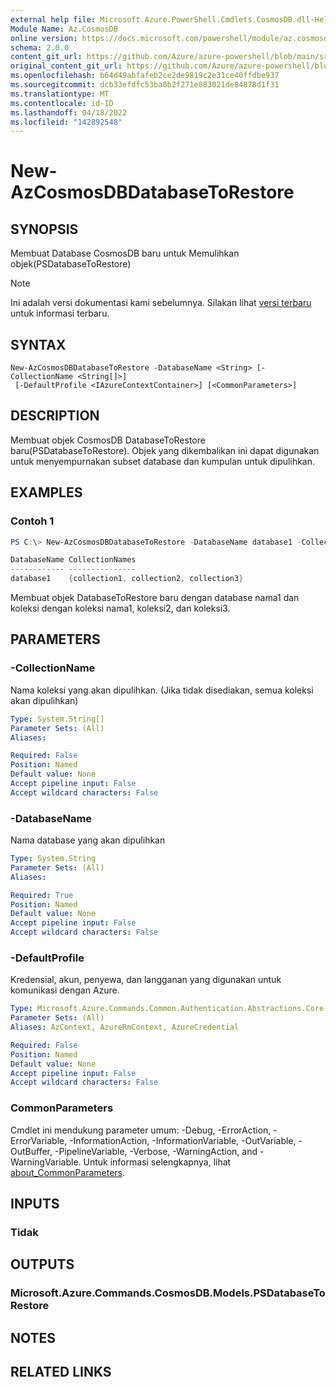 ```yaml
---
external help file: Microsoft.Azure.PowerShell.Cmdlets.CosmosDB.dll-Help.xml
Module Name: Az.CosmosDB
online version: https://docs.microsoft.com/powershell/module/az.cosmosdb/new-azcosmosdbdatabasetorestore
schema: 2.0.0
content_git_url: https://github.com/Azure/azure-powershell/blob/main/src/CosmosDB/CosmosDB/help/New-AzCosmosDBDatabaseToRestore.md
original_content_git_url: https://github.com/Azure/azure-powershell/blob/main/src/CosmosDB/CosmosDB/help/New-AzCosmosDBDatabaseToRestore.md
ms.openlocfilehash: b64d49abfafeb2ce2de9819c2e31ce40ffdbe937
ms.sourcegitcommit: dcb33efdfc53ba0b2f271e883021de84878d1f31
ms.translationtype: MT
ms.contentlocale: id-ID
ms.lasthandoff: 04/18/2022
ms.locfileid: "142892548"
---
```

# New-AzCosmosDBDatabaseToRestore

## SYNOPSIS
Membuat Database CosmosDB baru untuk Memulihkan objek(PSDatabaseToRestore)

> [!NOTE]
>Ini adalah versi dokumentasi kami sebelumnya. Silakan lihat [versi terbaru](/powershell/module/az.cosmosdb/new-azcosmosdbdatabasetorestore) untuk informasi terbaru.

## SYNTAX

```
New-AzCosmosDBDatabaseToRestore -DatabaseName <String> [-CollectionName <String[]>]
 [-DefaultProfile <IAzureContextContainer>] [<CommonParameters>]
```

## DESCRIPTION
Membuat objek CosmosDB DatabaseToRestore baru(PSDatabaseToRestore). Objek yang dikembalikan ini dapat digunakan untuk menyempurnakan subset database dan kumpulan untuk dipulihkan.

## EXAMPLES

### Contoh 1
```powershell
PS C:\> New-AzCosmosDBDatabaseToRestore -DatabaseName database1 -CollectionName collection1,collection2,collection3

DatabaseName CollectionNames
------------ ---------------
database1    {collection1, collection2, collection3}
```

Membuat objek DatabaseToRestore baru dengan database nama1 dan koleksi dengan koleksi nama1, koleksi2, dan koleksi3.

## PARAMETERS

### -CollectionName
Nama koleksi yang akan dipulihkan.
(Jika tidak disediakan, semua koleksi akan dipulihkan)

```yaml
Type: System.String[]
Parameter Sets: (All)
Aliases:

Required: False
Position: Named
Default value: None
Accept pipeline input: False
Accept wildcard characters: False
```

### -DatabaseName
Nama database yang akan dipulihkan

```yaml
Type: System.String
Parameter Sets: (All)
Aliases:

Required: True
Position: Named
Default value: None
Accept pipeline input: False
Accept wildcard characters: False
```

### -DefaultProfile
Kredensial, akun, penyewa, dan langganan yang digunakan untuk komunikasi dengan Azure.

```yaml
Type: Microsoft.Azure.Commands.Common.Authentication.Abstractions.Core.IAzureContextContainer
Parameter Sets: (All)
Aliases: AzContext, AzureRmContext, AzureCredential

Required: False
Position: Named
Default value: None
Accept pipeline input: False
Accept wildcard characters: False
```

### CommonParameters
Cmdlet ini mendukung parameter umum: -Debug, -ErrorAction, -ErrorVariable, -InformationAction, -InformationVariable, -OutVariable, -OutBuffer, -PipelineVariable, -Verbose, -WarningAction, and -WarningVariable. Untuk informasi selengkapnya, lihat [about_CommonParameters](http://go.microsoft.com/fwlink/?LinkID=113216).

## INPUTS

### Tidak

## OUTPUTS

### Microsoft.Azure.Commands.CosmosDB.Models.PSDatabaseToRestore

## NOTES

## RELATED LINKS
